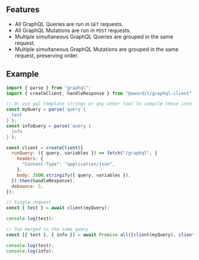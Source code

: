 
## Features

 * All GraphQL Queries are run in `GET` requests.
 * All GraphQL Mutations are run in `POST` requests.
 * Multiple simultaneous GraphQL Queries are grouped in the same request.
 * Multiple simultaneous GraphQL Mutations are grouped in the same request, preserving order.

## Example

```javascript
import { parse } from "graphql";
import { createClient, handleResponse } from "@awardit/graphql-client";

// Or use gql template strings or any other tool to compile these into AST
const myQuery = parse(`query {
  test
}`);
const infoQuery = parse(`query {
  info
}`);

const client = createClient({
  runQuery: ({ query, variables }) => fetch("/graphql", {
    headers: {
      "Content-Type": "application/json",
    },
    body: JSON.stringify({ query, variables }),
  }).then(handleResponse),
  debounce: 5,
});

// Single request
const { test } = await client(myQuery);

console.log(test);

// Two merged in the same query
const [{ test }, { info }] = await Promise.all([client(myQuery), client(infoQuery)]);

console.log(test);
console.log(info);
```